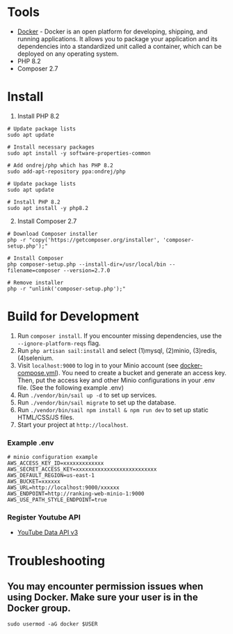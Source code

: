 # Tools
- [Docker](https://www.docker.com/) - Docker is an open platform for developing, shipping, and running applications. It allows you to package your application and its dependencies into a standardized unit called a container, which can be deployed on any operating system.
- PHP 8.2
- Composer 2.7

# Install

1. Install PHP 8.2

```
# Update package lists
sudo apt update

# Install necessary packages
sudo apt install -y software-properties-common

# Add ondrej/php which has PHP 8.2
sudo add-apt-repository ppa:ondrej/php

# Update package lists
sudo apt update

# Install PHP 8.2
sudo apt install -y php8.2
```

2. Install Composer 2.7

```
# Download Composer installer
php -r "copy('https://getcomposer.org/installer', 'composer-setup.php');"

# Install Composer
php composer-setup.php --install-dir=/usr/local/bin --filename=composer --version=2.7.0

# Remove installer
php -r "unlink('composer-setup.php');"
```

# Build for Development
1. Run `composer install`. If you encounter missing dependencies, use the `--ignore-platform-reqs` flag.
2. Run `php artisan sail:install` and select (1)mysql, (2)minio, (3)redis, (4)selenium.
3. Visit `localhost:9000` to log in to your Minio account (see [docker-compose.yml](docker-compose.yml)). You need to create a bucket and generate an access key. Then, put the access key and other Minio configurations in your .env file. (See the following example .env)
4. Run `./vendor/bin/sail up -d` to set up services.
5. Run `./vendor/bin/sail migrate` to set up the database.
6. Run `./vendor/bin/sail npm install & npm run dev` to set up static HTML/CSS/JS files.
7. Start your project at `http://localhost`.

### Example .env

```
# minio configuration example
AWS_ACCESS_KEY_ID=xxxxxxxxxxxxx
AWS_SECRET_ACCESS_KEY=xxxxxxxxxxxxxxxxxxxxxxxxxx
AWS_DEFAULT_REGION=us-east-1
AWS_BUCKET=xxxxxx
AWS_URL=http://localhost:9000/xxxxxx
AWS_ENDPOINT=http://ranking-web-minio-1:9000
AWS_USE_PATH_STYLE_ENDPOINT=true
```

### Register Youtube API
- [YouTube Data API v3](https://console.cloud.google.com/apis/library/youtube.googleapis.com?hl=zh-TW&project=plasma-circle-334908)

# Troubleshooting

## You may encounter permission issues when using Docker. Make sure your user is in the Docker group.
`sudo usermod -aG docker $USER`